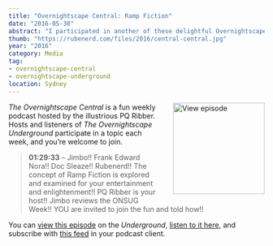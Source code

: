 ```yaml
---
title: "Overnightscape Central: Ramp Fiction"
date: "2016-05-30"
abstract: "I participated in another of these delightful Overnightscape Underground productions by PQ Ribber."
thumb: "https://rubenerd.com/files/2016/central-central.jpg"
year: "2016"
category: Media
tag:
- overnightscape-central
- overnightscape-underground
location: Sydney
---
```

<p class="show-cover"><a href="https://onsug.com/archives/20308/"><img src="https://rubenerd.com/files/2016/central-central.jpg" alt="View episode" style="float:right; margin:0 0 1em 2em; width:180px; height:180px;" /></a></p>

*The Overnightscape Central* is a fun weekly podcast hosted by the illustrious PQ Ribber. Hosts and listeners of *The Overnightscape Underground* participate in a topic each week, and you’re welcome to join.

> **01:29:33** – Jimbo!! Frank Edward Nora!! Doc Sleaze!! Rubenerd!! The concept of Ramp Fiction is explored and examined for your entertainment and enlightenment!! PQ Ribber is your host!! Jimbo reviews the ONSUG Week!! YOU are invited to join the fun and told how!!

You can <a href="https://onsug.com/archives/20308/">view this episode</a> on the *Underground*, <a href="https://media.blubrry.com/onsug/p/onsug.com/shows/May16/onsug_May16_Central_Ram.mp3">listen to it here</a>, and subscribe with <a href="https://onsug.com/archives/category/overnightscapecentral/feed/">this feed</a> in your podcast client.
